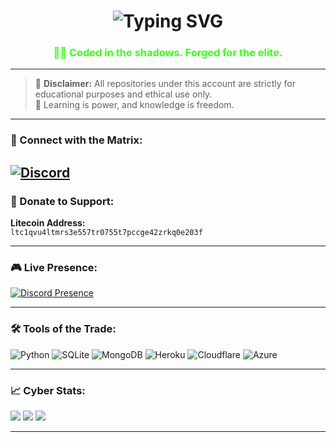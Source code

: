 <h1 align="center"><img src="https://readme-typing-svg.demolab.com?font=Fira+Code&size=30&pause=1000&color=00FF00&vCenter=true&multiline=true&width=435&lines=Hey+%F0%9F%91%8B%2C+I'm+Termwave.;I+Create+Ultimate+Tools.+" alt="Typing SVG" /></h1>
<h3 align="center" style="color: #39ff14;">👨‍💻 Coded in the shadows. Forged for the elite.</h3>

---

> 🚨 **Disclaimer:** All repositories under this account are strictly for educational purposes and ethical use only.  
> 🧠 Learning is power, and knowledge is freedom.

---

### 📡 Connect with the Matrix:
[![Discord](https://img.shields.io/badge/Discord-Termwave%20HQ-%237289DA?logo=discord&logoColor=white)](https://discord.gg/tZQTSSyqVw)
---

### 🧬 Donate to Support:
**Litecoin Address:**  
<code>ltc1qvu4ltmrs3e557tr0755t7pccge42zrkq0e203f</code>

---

### 🎮 Live Presence:
[![Discord Presence](https://lanyard.cnrad.dev/api/1188712861510422549)](https://discord.com/users/1188712861510422549)

---

### 🛠️ Tools of the Trade:
![Python](https://img.shields.io/badge/-Python-black?style=flat-square&logo=python)
![SQLite](https://img.shields.io/badge/-SQLite-003B57?style=flat-square&logo=sqlite)
![MongoDB](https://img.shields.io/badge/-MongoDB-4DB33D?style=flat-square&logo=mongodb)
![Heroku](https://img.shields.io/badge/-Heroku-430098?style=flat-square&logo=heroku)
![Cloudflare](https://img.shields.io/badge/-Cloudflare-F38020?style=flat-square&logo=cloudflare)
![Azure](https://img.shields.io/badge/-Azure-0072C6?style=flat-square&logo=microsoft-azure)

---

### 📈 Cyber Stats:
![](https://github-readme-stats.vercel.app/api?username=termwave&theme=tokyonight&show_icons=true)
![](https://github-readme-streak-stats.herokuapp.com/?user=termwave&theme=tokyonight)
![](https://github-readme-stats.vercel.app/api/top-langs/?username=termwave&layout=compact&theme=tokyonight)

---

